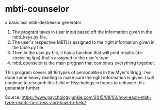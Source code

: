 # mbti-counselor
a basic ass mbti-destressor generator

1. The program takes in user input based off the information given in the mbti_keys.py file.
2. The user's respective MBTI is assigned to the right information given in the table.py file.
3. Then in the user.py file, it has a function that will print results (de-stressing tips) that's assigned to the user's type.
4. mbti_counselor is the main program that combines everything together. 

This program covers all 16 types of personalities in the Myer's Brigg. I've done some heavy reading to make sure 
the right information is given. I will continue to research this field of Psychology in hopes to enhance this generator further. 

Source: https://www.psychologyjunkie.com/2015/08/02/how-each-mbti-type-reacts-to-stress-and-how-to-help/
